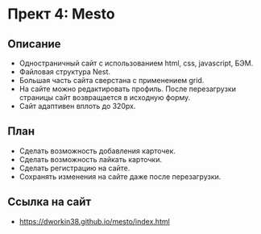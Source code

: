 # Прект 4: Mesto

## Описание

* Одностраничный сайт с использованием html, css, javascript, БЭМ.
* Файловая структура Nest.
* Большая часть сайта сверстана с применением grid.
* На сайте можно редактировать профиль. После перезагрузки страницы сайт возвращается в исходную форму.
* Сайт адаптивен вплоть до 320px.

## План

* Сделать возможность добавления карточек.
* Сделать возможность лайкать карточки.
* Сделать регистрацию на сайте.
* Сохранять изменения на сайте даже после перезагрузки.

## Ссылка на сайт

* https://dworkin38.github.io/mesto/index.html